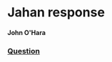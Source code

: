# Jahan response 

#### John O'Hara

### [Question](https://wicked-problems.github.io/workshop/jahan_rosling)



